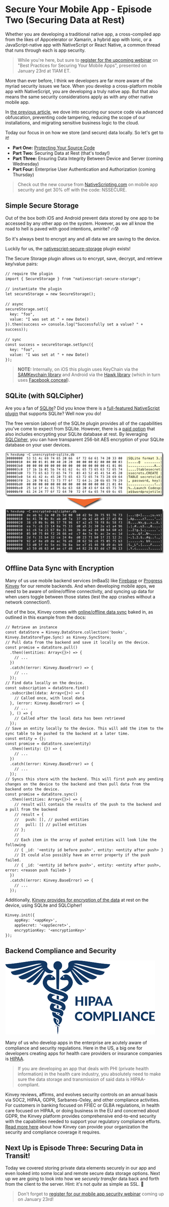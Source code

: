 # Secure Your Mobile App - Episode Two (Securing Data at Rest)

Whether you are developing a traditional native app, a cross-compiled app from the likes of Appcelerator or Xamarin, a hybrid app with Ionic, or a JavaScript-native app with NativeScript or React Native, a common thread that runs through each is app security.

> While you're here, but sure to [register for the upcoming webinar](https://www.progress.com/campaigns/kinvey/best-practices-for-securing-your-mobile-apps?utm_medium=social-owned&utm_source=blog&utm_campaign=kinvey-webinar-secureapps) on "Best Practices for Securing Your Mobile Apps", presented on January 23rd at 11AM ET.

More than ever before, I think we developers are far more aware of the myriad security issues we face. When you develop a cross-platform mobile app with NativeScript, you are developing a truly native app. But that also means the same security considerations apply as with any other native mobile app.

In [the previous article](), we dove into securing our source code via advanced obfuscation, preventing code tampering, reducing the scope of our installations, and migrating sensitive business logic to the cloud.

Today our focus in on how we store (and secure) data locally. So let's get to it!

- **Part One:** [Protecting Your Source Code]()
- **Part Two:** Securing Data at Rest (that's today!)
- **Part Three:** Ensuring Data Integrity Between Device and Server (coming Wednesday)
- **Part Four:** Enterprise User Authentication and Authorization (coming Thursday)

> Check out the new course from [NativeScripting.com](https://nativescripting.com/course/securing-nativescript-applications) on mobile app security and get 30% off with the code: NSSECURE.

## Simple Secure Storage

Out of the box both iOS and Android prevent data stored by one app to be accessed by any other app on the system. However, as we all know the road to hell is paved with good intentions, amirite? 🔥😰

So it's always best to encrypt any and all data we are saving to the device.

Luckily for us, the [nativescript-secure-storage](http://market.nativescript.org/plugins/nativescript-secure-storage) plugin exists!

The Secure Storage plugin allows us to encrypt, save, decrypt, and retrieve key/value pairs:

	// require the plugin
	import { SecureStorage } from "nativescript-secure-storage";
	
	// instantiate the plugin
	let secureStorage = new SecureStorage();
	
	// async
	secureStorage.set({
	  key: "foo",
	  value: "I was set at " + new Date()
	}).then(success => console.log("Successfully set a value? " + success));
	
	// sync
	const success = secureStorage.setSync({
	  key: "foo",
	  value: "I was set at " + new Date()
	});
	
> **NOTE:** Internally, on iOS this plugin uses KeyChain via the [SAMKeychain library](https://github.com/soffes/SAMKeychain) and Android via the [Hawk library](https://github.com/orhanobut/hawk) (which in turn uses [Facebook conceal](https://github.com/facebook/conceal)).

## SQLite (with SQLCipher)

Are you a fan of [SQLite](https://www.sqlite.org/index.html)? Did you know there is a [full-featured NativeScript plugin](https://market.nativescript.org/plugins/nativescript-sqlite) that supports SQLite? Well now you do!

The free version (above) of the SQLite plugin provides all of the capabilities you've come to expect from SQLite. However, there is a [paid option](https://nativescript.tools/product/10) that also includes encrypting your SQLite database at rest. By leveraging [SQLCipher](https://www.zetetic.net/sqlcipher/), you can have transparent 256-bit AES encryption of your SQLite database on your user devices.

![sqlite and sqlcipher](2-sqlcipher.png)

## Offline Data Sync with Encryption

Many of us use mobile backend services (mBaaS) like [Firebase](https://market.nativescript.org/plugins/nativescript-plugin-firebase) or [Progress Kinvey](https://www.progress.com/kinvey) for our remote backends. And when developing mobile apps, we need to be aware of online/offline connectivity, and syncing up data for when users toggle between those states (lest the app crashes without a network connection!).

Out of the box, Kinvey comes with [online/offline data sync](https://devcenter.kinvey.com/nativescript/guides/datastore) baked in, as outlined in this example from the docs:

	// Retrieve an instance
	const dataStore = Kinvey.DataStore.collection('books', Kinvey.DataStoreType.Sync) as Kinvey.SyncStore;
	// Pull data from the backend and save it locally on the device.
	const promise = dataStore.pull()
	  .then((entities: Array<{}>) => {
	    // ...
	  })
	  .catch((error: Kinvey.BaseError) => {
	    // ...
	  });
	// Find data locally on the device.
	const subscription = dataStore.find()
	  .subscribe((data: Array<{}>) => {
	    // Called once, with local data
	  }, (error: Kinvey.BaseError) => {
	    // ...
	  }, () => {
	    // Called after the local data has been retrieved
	  });
	// Save an entity locally to the device. This will add the item to the sync table to be pushed to the backend at a later time.
	const entity = {};
	const promise = dataStore.save(entity)
	  .then((entity: {}) => {
	    // ...
	  })
	  .catch((error: Kinvey.BaseError) => {
	    // ...
	  });
	// Syncs this store with the backend. This will first push any pending changes on the device to the backend and then pull data from the backend onto the device.
	const promise = dataStore.sync()
	  .then((entities: Array<{}>) => {
	    // result will contain the results of the push to the backend and a pull from the backend
	    // result = {
	    //   push: [], // pushed entities
	    //   pull: [] // pulled entities
	    // };
	    //
	    // Each item in the array of pushed entities will look like the following
	    // { _id: '<entity id before push>', entity: <entity after push> }
	    // It could also possibly have an error property if the push failed.
	    // { _id: '<entity id before push>', entity: <entity after push>, error: <reason push failed> }
	  })
	  .catch((error: Kinvey.BaseError) => {
	    // ...
	  });

Additionally, [Kinvey provides for encryption of the data](https://devcenter.kinvey.com/nativescript/guides/encryption) at rest on the device, using SQLite and SQLCipher!

	Kinvey.init({
		appKey: '<appKey>',
		appSecret: '<appSecret>',
		encryptionKey: '<encryptionKey>'
	});

## Backend Compliance and Security

![hipaa compliance and kinvey](2-hipaa.png)

Many of us who develop apps in the enterprise are acutely aware of compliance and security regulations. Here in the US, a big one for developers creating apps for health care providers or insurance companies is [HIPAA](https://en.wikipedia.org/wiki/Health_Insurance_Portability_and_Accountability_Act).

> If you are developing an app that deals with PHI (private health information) in the health care industry, you absolutely need to make sure the data storage and transmission of said data is HIPAA-compliant.

Kinvey reviews, affirms, and evolves security controls on an annual basis via SOC2, HIPAA, GDPR, Sarbanes-Oxley, and other compliance activities. For customers in banking focused on FFIEC or GLBA regulations, in health care focused on HIPAA, or doing business in the EU and concerned about GDPR, the Kinvey platform provides comprehensive end-to-end security with the capabilities needed to support your regulatory compliance efforts. [Read more here](https://www.progress.com/kinvey/enterprise-security) about how Kinvey can provide your organization the security and compliance coverage it requires.

## Next Up is Episode Three: Securing Data in Transit!

Today we covered storing private data elements securely in our app and even looked into some local and remote secure data storage options. Next up we are going to look into how we *securely transfer* data back and forth from the client to the server. Hint: it's not *quite* as simple as SSL. 🤔

> Don't forget to [register for our mobile app security webinar](https://www.progress.com/campaigns/kinvey/best-practices-for-securing-your-mobile-apps?utm_medium=social-owned&utm_source=blog&utm_campaign=kinvey-webinar-secureapps) coming up on January 23rd!